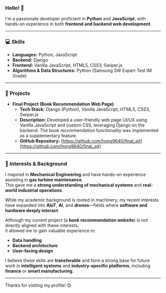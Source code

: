 ### Hello! 👋

I'm a passionate developer proficient in **Python** and **JavaScript**, with hands-on experience in both **frontend and backend web development**.

---

### 💻 Skills

* **Languages:** Python, JavaScript
* **Backend:** Django
* **Frontend:** Vanilla JavaScript, HTML5, CSS3, Swiper.js
* **Algorithms & Data Structures:** Python (Samsung SW Expert Test IM Grade)

---

### 🚀 Projects

* **Final Project (Book Recommendation Web Page)**
    * **Tech Stack:** Django (Python), Vanilla JavaScript, HTML5, CSS3, Swiper.js
    * **Description:** Developed a user-friendly web page UI/UX using Vanilla JavaScript and custom CSS, leveraging Django on the backend. The book recommendation functionality was implemented as a supplementary feature.
    * **GitHub Repository:** [https://github.com/hong9640/final_pjt](https://github.com/hong9640/final_pjt)

---

### 🌱 Interests & Background

I majored in **Mechanical Engineering** and have hands-on experience assisting in **gas turbine maintenance**.  
This gave me a **strong understanding of mechanical systems** and **real-world industrial operations**.  

While my academic background is rooted in machinery, my recent interests have expanded into **AIoT**, **AI**, and **drones**—fields where **software and hardware deeply interact**.  

Although my current project (a **book recommendation website**) is not directly aligned with these interests,  
it allowed me to gain valuable experience in:  
- **Data handling**  
- **Backend architecture**  
- **User-facing design**

I believe these skills are **transferable** and form a strong base for future work in **intelligent systems** and **industry-specific platforms**, including **finance** or **smart manufacturing**.

---

Thanks for visiting my profile! 😊
